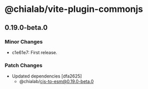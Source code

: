 # @chialab/vite-plugin-commonjs

## 0.19.0-beta.0

### Minor Changes

- c1e61e7: First release.

### Patch Changes

- Updated dependencies [dfa2625]
  - @chialab/cjs-to-esm@0.19.0-beta.0
